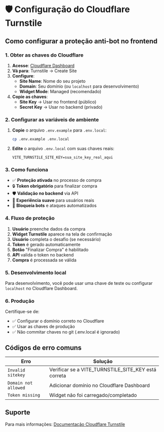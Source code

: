 # 🛡️ Configuração do Cloudflare Turnstile

## Como configurar a proteção anti-bot no frontend

### 1. Obter as chaves do Cloudflare

1. **Acesse**: [Cloudflare Dashboard](https://dash.cloudflare.com/)
2. **Vá para**: Turnstile → Create Site
3. **Configure**: 
   - **Site Name**: Nome do seu projeto
   - **Domain**: Seu domínio (ou `localhost` para desenvolvimento)
   - **Widget Mode**: Managed (recomendado)
4. **Copie as chaves**:
   - **Site Key** → Usar no frontend (público)
   - **Secret Key** → Usar no backend (privado)

### 2. Configurar as variáveis de ambiente

1. **Copie** o arquivo `.env.example` para `.env.local`:
   ```bash
   cp .env.example .env.local
   ```

2. **Edite** o arquivo `.env.local` com suas chaves reais:
   ```env
   VITE_TURNSTILE_SITE_KEY=sua_site_key_real_aqui
   ```

### 3. Como funciona

- ✅ **Proteção ativada** no processo de compra
- 🔒 **Token obrigatório** para finalizar compra
- 🛡️ **Validação no backend** via API
- 🎯 **Experiência suave** para usuários reais
- 🚫 **Bloqueia bots** e ataques automatizados

### 4. Fluxo de proteção

1. **Usuário** preenche dados da compra
2. **Widget Turnstile** aparece na tela de confirmação
3. **Usuário** completa o desafio (se necessário)
4. **Token** é gerado automaticamente
5. **Botão** "Finalizar Compra" é habilitado
6. **API** valida o token no backend
7. **Compra** é processada se válida

### 5. Desenvolvimento local

Para desenvolvimento, você pode usar uma chave de teste ou configurar `localhost` no Cloudflare Dashboard.

### 6. Produção

Certifique-se de:
- ✅ Configurar o domínio correto no Cloudflare
- ✅ Usar as chaves de produção
- ✅ Não commitar chaves no git (.env.local é ignorado)

## Códigos de erro comuns

| Erro | Solução |
|------|---------|
| `Invalid sitekey` | Verificar se a VITE_TURNSTILE_SITE_KEY está correta |
| `Domain not allowed` | Adicionar domínio no Cloudflare Dashboard |
| `Token missing` | Widget não foi carregado/completado |

## Suporte

Para mais informações: [Documentação Cloudflare Turnstile](https://developers.cloudflare.com/turnstile/)
